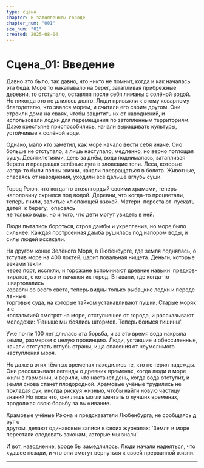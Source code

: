 ```yaml
---
type: сцена
chapter: В затопленном городе
chapter_num: "001"
sce_num: "01"
created: 2025-08-04
---
```


# Сцена_01: Введение

Давно это было, так давно, что никто не помнит, когда и как началась эта беда. Море то накатывало на берег, затапливая прибрежные деревни, то отступало, оставляя после себя лиманы с солёной водой. Но никогда это не длилось долго. Люди привыкли к этому коварному благодетелю, что звался морем, и считали его своим другом. Они строили дома на сваях, чтобы защитить их от наводнений, и использовали лодки для перемещения по затопленным территориям. Даже крестьяне приспособились,  начали выращивать культуры, устойчивые к солёной воде.

Однако, мало кто заметил, как море начало вести себя иначе. Оно больше не отступало, а лишь наступало, медленно, но верно поглощая сушу. Десятилетиями, день за днём, вода поднималась, затапливая берега и превращая зелёные луга в зловещие топи. Леса, которые когда-то были полны жизни, начали превращаться в болота. Животные, спасаясь от наводнения, уходили всё дальше вглубь суши. 

Город Рэюн, что когда-то стоял гордый своими храмами, теперь наполовину скрылся под водой. Деревни, что когда-то процветали, теперь гнили, залитые хлюпающей жижей. Матери  перестают  пускать  детей  к берегу,  опасаясь  не только воды, но и того, что дети могут увидеть в ней. 

Люди пытались бороться, строя дамбы и укрепления, но море было сильнее. Каждая построенная дамба рушилась под напором воды, и силы людей иссякали.

На другом конце Зелёного Моря, в Любенбурге, где земля поднялась, отступив море на 400 локтей, царит повальная нищета. Деньги, которые веками текли  через порт, иссякли, и горожане вспоминают древние навыки  предков-пиратов, с которых и начался их город. В гавани, где когда-то  швартовались  корабли со всего света, теперь видны только рыбацкие лодки и переделанные торговые суда, на которые тайком устанавливают пушки. Старые моряки с  ностальгией смотрят на море, отступившее от города, и рассказывают  молодежи: 'Раньше мы боялись штормов. Теперь боимся тишины'.

Уже почти 100 лет  длилась эта борьба, и за это время вода накрыла земли, размером с целую провинцию. Люди, уставшие и обессиленные, начали отступать вглубь страны, ища спасения от неумолимого наступления моря.

Но даже в этих тёмных временах находились те, кто не терял надежды. Они рассказывали легенды о древних временах, когда люди и море жили в гармонии, и верили, что настанет день, когда вода отступит, и земля снова станет плодородной. Храмовые учёные трудились не покладая рук, иногда рискуя жизнью, чтобы найти новую частицу знаний Но пока что, они лишь могли мечтать о лучших временах, продолжая свою борьбу за выживание.

Храмовые учёные Рэюна и предсказатели Любенбурга, не сообщаясь друг с другом, делают одинаковые записи в своих журналах: 'Земля и море  перестали следовать законам, которые мы знали'.

И вот, наводнение, вроде бы замедлилось. Люди начали надеяться, что худшее позади, и что они смогут вернуться к своей прерванной жизни.

---

